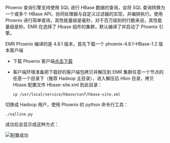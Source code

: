 Phoenix 查询引擎支持使用 SQL 进行 HBase 数据的查询，会将 SQL 查询转换为一个或多个 HBase API，协同处理器与自定义过滤器的实现，并编排执行。使用 Phoenix 进行简单查询，其性能量级是毫秒，对于百万级别的行数来说，其性能量级是秒。EMR 在选择了 Hbase 组件的集群，默认编译了并启动了 Phoenix 引擎。

EMR Phoenix 编译的是 4.8.1 版本，首先下载一个 phoenix-4.8.1-HBase-1.2 版本客户端

- 下载 Phoenix 客户端[点击下载](https://archive.apache.org/dist/phoenix/apache-phoenix-4.8.1-HBase-1.2/bin/)

- 客户端环境准备把下载好的客户端包拷贝并解压到 EMR 集群任意一个节点的任意一个目录下（推荐  Hadoop 主目录），进入解压后 Hbin 目录，拷贝 Hbase 配置文件 Hbase-site.xml 到此目录：

    ``` shell
    cp /usr/local/service/hbase/conf/hbase-site.xml 
    ```

切换成 Hadoop 用户，使用 Phoenix 的 python 命令行工具：

``` 
./sqlline.py
```

成功后会显示成这种方式：

![配置成功](http://imgcache.tce.fsphere.cn/image/mc.qcloudimg.com/static/img/18a364f4f014c8df2edcd89ded877e34/5-4-1.png)
